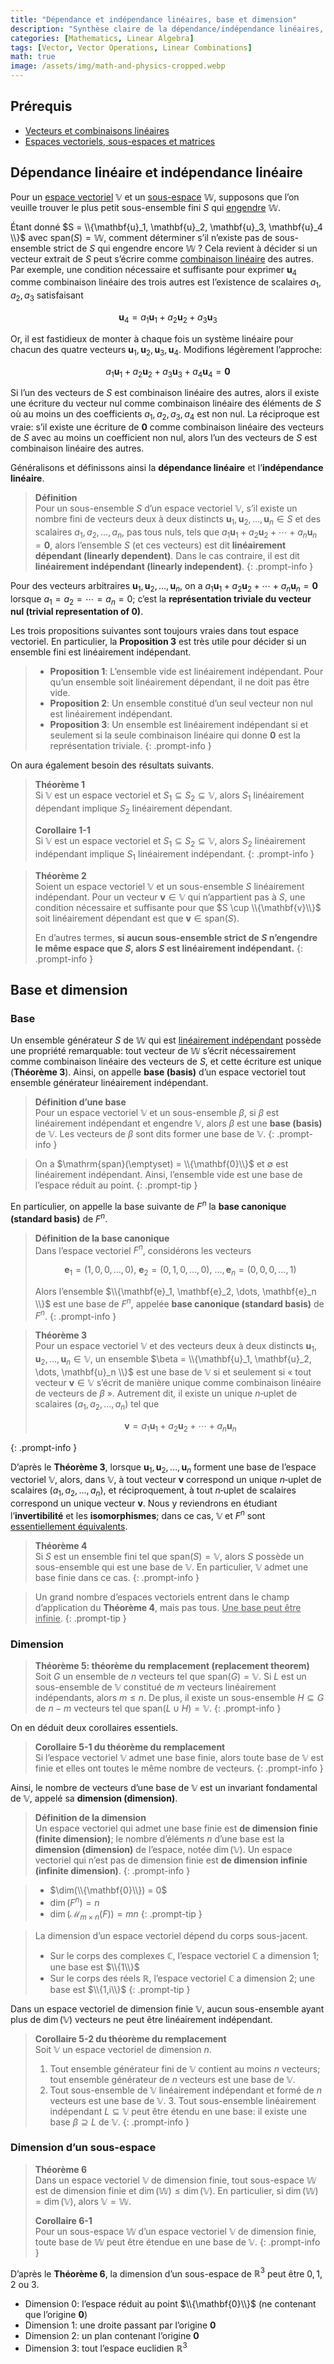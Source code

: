 ```yaml
---
title: "Dépendance et indépendance linéaires, base et dimension"
description: "Synthèse claire de la dépendance/indépendance linéaires, des bases et de la dimension des espaces vectoriels, avec définitions, théorèmes et corollaires clés."
categories: [Mathematics, Linear Algebra]
tags: [Vector, Vector Operations, Linear Combinations]
math: true
image: /assets/img/math-and-physics-cropped.webp
---
```


## Prérequis
- [Vecteurs et combinaisons linéaires](/posts/vectors-and-linear-combinations/)
- [Espaces vectoriels, sous-espaces et matrices](/posts/vector-spaces-subspaces-and-matrices/)

## Dépendance linéaire et indépendance linéaire

Pour un [espace vectoriel](/posts/vector-spaces-subspaces-and-matrices/#espace-vectoriel) $\mathbb{V}$ et un [sous-espace](/posts/vector-spaces-subspaces-and-matrices/#sous-espace) $\mathbb{W}$, supposons que l’on veuille trouver le plus petit sous-ensemble fini $S$ qui [engendre](/posts/vectors-and-linear-combinations/#combinaison-linéaire-cmathbfv--dmathbfw) $\mathbb{W}$.

Étant donné $S = \\{\mathbf{u}_1, \mathbf{u}_2, \mathbf{u}_3, \mathbf{u}_4 \\}$ avec $\mathrm{span}(S) = \mathbb{W}$, comment déterminer s’il n’existe pas de sous-ensemble strict de $S$ qui engendre encore $\mathbb{W}$ ? Cela revient à décider si un vecteur extrait de $S$ peut s’écrire comme [combinaison linéaire](/posts/vectors-and-linear-combinations/#combinaison-linéaire-cmathbfv--dmathbfw) des autres. Par exemple, une condition nécessaire et suffisante pour exprimer $\mathbf{u}_4$ comme combinaison linéaire des trois autres est l’existence de scalaires $a_1, a_2, a_3$ satisfaisant

$$ \mathbf{u}_4 = a_1\mathbf{u}_1 + a_2\mathbf{u}_2 + a_3\mathbf{u}_3 $$

Or, il est fastidieux de monter à chaque fois un système linéaire pour chacun des quatre vecteurs $\mathbf{u}_1, \mathbf{u}_2, \mathbf{u}_3, \mathbf{u}_4$. Modifions légèrement l’approche:

$$ a_1\mathbf{u}_1 + a_2\mathbf{u}_2 + a_3\mathbf{u}_3 + a_4\mathbf{u}_4 = \mathbf{0} $$

Si l’un des vecteurs de $S$ est combinaison linéaire des autres, alors il existe une écriture du vecteur nul comme combinaison linéaire des éléments de $S$ où au moins un des coefficients $a_1, a_2, a_3, a_4$ est non nul. La réciproque est vraie: s’il existe une écriture de $\mathbf{0}$ comme combinaison linéaire des vecteurs de $S$ avec au moins un coefficient non nul, alors l’un des vecteurs de $S$ est combinaison linéaire des autres.

Généralisons et définissons ainsi la **dépendance linéaire** et l’**indépendance linéaire**.

> **Définition**  
> Pour un sous-ensemble $S$ d’un espace vectoriel $\mathbb{V}$, s’il existe un nombre fini de vecteurs deux à deux distincts $\mathbf{u}_1, \mathbf{u}_2, \dots, \mathbf{u}_n \in S$ et des scalaires $a_1, a_2, \dots, a_n$, pas tous nuls, tels que $a_1\mathbf{u}_1 + a_2\mathbf{u}_2 + \cdots + a_n\mathbf{u}_n = \mathbf{0}$, alors l’ensemble $S$ (et ces vecteurs) est dit **linéairement dépendant (linearly dependent)**. Dans le cas contraire, il est dit **linéairement indépendant (linearly independent)**.
{: .prompt-info }

Pour des vecteurs arbitraires $\mathbf{u}_1, \mathbf{u}_2, \dots, \mathbf{u}_n$, on a $a_1\mathbf{u}_1 + a_2\mathbf{u}_2 + \cdots + a_n\mathbf{u}_n = \mathbf{0}$ lorsque $a_1 = a_2 = \cdots = a_n = 0$; c’est la **représentation triviale du vecteur nul (trivial representation of $\mathbf{0}$)**.

Les trois propositions suivantes sont toujours vraies dans tout espace vectoriel. En particulier, la **Proposition 3** est très utile pour décider si un ensemble fini est linéairement indépendant.

> - **Proposition 1**: L’ensemble vide est linéairement indépendant. Pour qu’un ensemble soit linéairement dépendant, il ne doit pas être vide.
> - **Proposition 2**: Un ensemble constitué d’un seul vecteur non nul est linéairement indépendant.
> - **Proposition 3**: Un ensemble est linéairement indépendant si et seulement si la seule combinaison linéaire qui donne $\mathbf{0}$ est la représentation triviale.
{: .prompt-info }

On aura également besoin des résultats suivants.

> **Théorème 1**  
> Si $\mathbb{V}$ est un espace vectoriel et $S_1 \subseteq S_2 \subseteq \mathbb{V}$, alors $S_1$ linéairement dépendant implique $S_2$ linéairement dépendant.
>
> **Corollaire 1-1**  
> Si $\mathbb{V}$ est un espace vectoriel et $S_1 \subseteq S_2 \subseteq \mathbb{V}$, alors $S_2$ linéairement indépendant implique $S_1$ linéairement indépendant.
{: .prompt-info }

> **Théorème 2**  
> Soient un espace vectoriel $\mathbb{V}$ et un sous-ensemble $S$ linéairement indépendant. Pour un vecteur $\mathbf{v} \in \mathbb{V}$ qui n’appartient pas à $S$, une condition nécessaire et suffisante pour que $S \cup \\{\mathbf{v}\\}$ soit linéairement dépendant est que $\mathbf{v} \in \mathrm{span}(S)$.
>
> En d’autres termes, **si aucun sous-ensemble strict de $S$ n’engendre le même espace que $S$, alors $S$ est linéairement indépendant.**
{: .prompt-info }

## Base et dimension

### Base

Un ensemble générateur $S$ de $\mathbb{W}$ qui est [linéairement indépendant](#dépendance-linéaire-et-indépendance-linéaire) possède une propriété remarquable: tout vecteur de $\mathbb{W}$ s’écrit nécessairement comme combinaison linéaire des vecteurs de $S$, et cette écriture est unique (**Théorème 3**). Ainsi, on appelle **base (basis)** d’un espace vectoriel tout ensemble générateur linéairement indépendant.

> **Définition d’une base**  
> Pour un espace vectoriel $\mathbb{V}$ et un sous-ensemble $\beta$, si $\beta$ est linéairement indépendant et engendre $\mathbb{V}$, alors $\beta$ est une **base (basis)** de $\mathbb{V}$. Les vecteurs de $\beta$ sont dits former une base de $\mathbb{V}$.
{: .prompt-info }

> On a $\mathrm{span}(\emptyset) = \\{\mathbf{0}\\}$ et $\emptyset$ est linéairement indépendant. Ainsi, l’ensemble vide est une base de l’espace réduit au point.
{: .prompt-tip }

En particulier, on appelle la base suivante de $F^n$ la **base canonique (standard basis)** de $F^n$.

> **Définition de la base canonique**  
> Dans l’espace vectoriel $F^n$, considérons les vecteurs
>
> $$ \mathbf{e}_1 = (1,0,0,\dots,0),\ \mathbf{e}_2 = (0,1,0,\dots,0),\ \dots, \mathbf{e}_n = (0,0,0,\dots,1) $$
>
> Alors l’ensemble $\\{\mathbf{e}_1, \mathbf{e}_2, \dots, \mathbf{e}_n \\}$ est une base de $F^n$, appelée **base canonique (standard basis)** de $F^n$.
{: .prompt-info }

> **Théorème 3**  
> Pour un espace vectoriel $\mathbb{V}$ et des vecteurs deux à deux distincts $\mathbf{u}_1, \mathbf{u}_2, \dots, \mathbf{u}_n \in \mathbb{V}$, un ensemble $\beta = \\{\mathbf{u}_1, \mathbf{u}_2, \dots, \mathbf{u}_n \\}$ est une base de $\mathbb{V}$ si et seulement si « tout vecteur $\mathbf{v} \in \mathbb{V}$ s’écrit de manière unique comme combinaison linéaire de vecteurs de $\beta$ ». Autrement dit, il existe un unique $n$‑uplet de scalaires $(a_1, a_2, \dots, a_n)$ tel que
>
> $$ \mathbf{v} = a_1\mathbf{u}_1 + a_2\mathbf{u}_2 + \cdots + a_n\mathbf{u}_n $$
>
{: .prompt-info }

D’après le **Théorème 3**, lorsque $\mathbf{u}_1, \mathbf{u}_2, \dots, \mathbf{u}_n$ forment une base de l’espace vectoriel $\mathbb{V}$, alors, dans $\mathbb{V}$, à tout vecteur $\mathbf{v}$ correspond un unique $n$‑uplet de scalaires $(a_1, a_2, \dots, a_n)$, et réciproquement, à tout $n$‑uplet de scalaires correspond un unique vecteur $\mathbf{v}$. Nous y reviendrons en étudiant l’**invertibilité** et les **isomorphismes**; dans ce cas, $\mathbb{V}$ et $F^n$ sont <u>essentiellement équivalents</u>.

> **Théorème 4**  
> Si $S$ est un ensemble fini tel que $\mathrm{span}(S) = \mathbb{V}$, alors $S$ possède un sous-ensemble qui est une base de $\mathbb{V}$. En particulier, $\mathbb{V}$ admet une base finie dans ce cas.
{: .prompt-info }

> Un grand nombre d’espaces vectoriels entrent dans le champ d’application du **Théorème 4**, mais pas tous. <u>Une base peut être infinie</u>.
{: .prompt-tip }

### Dimension

> **Théorème 5: théorème du remplacement (replacement theorem)**  
> Soit $G$ un ensemble de $n$ vecteurs tel que $\mathrm{span}(G) = \mathbb{V}$. Si $L$ est un sous-ensemble de $\mathbb{V}$ constitué de $m$ vecteurs linéairement indépendants, alors $m \leq n$. De plus, il existe un sous-ensemble $H \subseteq G$ de $n-m$ vecteurs tel que $\mathrm{span}(L \cup H) = \mathbb{V}$.
{: .prompt-info }

On en déduit deux corollaires essentiels.

> **Corollaire 5-1 du théorème du remplacement**  
> Si l’espace vectoriel $\mathbb{V}$ admet une base finie, alors toute base de $\mathbb{V}$ est finie et elles ont toutes le même nombre de vecteurs.
{: .prompt-info }

Ainsi, le nombre de vecteurs d’une base de $\mathbb{V}$ est un invariant fondamental de $\mathbb{V}$, appelé sa **dimension (dimension)**.

> **Définition de la dimension**  
> Un espace vectoriel qui admet une base finie est **de dimension finie (finite dimension)**; le nombre d’éléments $n$ d’une base est la **dimension (dimension)** de l’espace, notée $\dim(\mathbb{V})$. Un espace vectoriel qui n’est pas de dimension finie est **de dimension infinie (infinite dimension)**.
{: .prompt-info }

> - $\dim(\\{\mathbf{0}\\}) = 0$
> - $\dim(F^n) = n$
> - $\dim(\mathcal{M}_{m \times n}(F)) = mn$
{: .prompt-tip }

> La dimension d’un espace vectoriel dépend du corps sous-jacent.
> - Sur le corps des complexes $\mathbb{C}$, l’espace vectoriel $\mathbb{C}$ a dimension $1$; une base est $\\{1\\}$
> - Sur le corps des réels $\mathbb{R}$, l’espace vectoriel $\mathbb{C}$ a dimension $2$; une base est $\\{1,i\\}$
{: .prompt-tip }

Dans un espace vectoriel de dimension finie $\mathbb{V}$, aucun sous-ensemble ayant plus de $\dim(\mathbb{V})$ vecteurs ne peut être linéairement indépendant.

> **Corollaire 5-2 du théorème du remplacement**  
> Soit $\mathbb{V}$ un espace vectoriel de dimension $n$.
> 1. Tout ensemble générateur fini de $\mathbb{V}$ contient au moins $n$ vecteurs; tout ensemble générateur de $n$ vecteurs est une base de $\mathbb{V}$.
> 2. Tout sous-ensemble de $\mathbb{V}$ linéairement indépendant et formé de $n$ vecteurs est une base de $\mathbb{V}$.
        3. Tout sous-ensemble linéairement indépendant $L \subseteq \mathbb{V}$ peut être étendu en une base: il existe une base $\beta \supseteq L$ de $\mathbb{V}$.
{: .prompt-info }

### Dimension d’un sous-espace

> **Théorème 6**  
> Dans un espace vectoriel $\mathbb{V}$ de dimension finie, tout sous-espace $\mathbb{W}$ est de dimension finie et $\dim(\mathbb{W}) \leq \dim(\mathbb{V})$. En particulier, si $\dim(\mathbb{W}) = \dim(\mathbb{V})$, alors $\mathbb{V} = \mathbb{W}$.
>
> **Corollaire 6-1**  
> Pour un sous-espace $\mathbb{W}$ d’un espace vectoriel $\mathbb{V}$ de dimension finie, toute base de $\mathbb{W}$ peut être étendue en une base de $\mathbb{V}$.
{: .prompt-info }

D’après le **Théorème 6**, la dimension d’un sous-espace de $\mathbb{R}^3$ peut être $0, 1, 2$ ou $3$.
- Dimension 0: l’espace réduit au point $\\{\mathbf{0}\\}$ (ne contenant que l’origine $\mathbf{0}$)
- Dimension 1: une droite passant par l’origine $\mathbf{0}$
- Dimension 2: un plan contenant l’origine $\mathbf{0}$
- Dimension 3: tout l’espace euclidien $\mathbb{R}^3$
